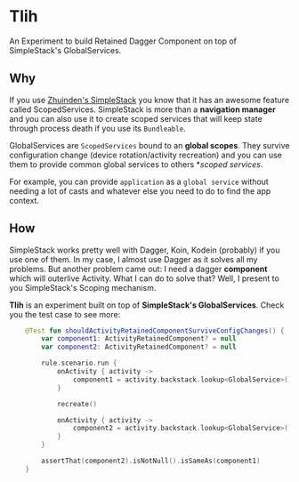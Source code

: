 # Tlih
An Experiment to build Retained Dagger Component on top of SimpleStack's GlobalServices.

Why
---

If you use [Zhuinden's SimpleStack](https://github.com/Zhuinden/simple-stack) you know that it has an awesome feature called ScopedServices.
SimpleStack is more than a **navigation manager** and you can also use it to create scoped services that will keep state through process death if you use its `Bundleable`.

GlobalServices are `ScopedServices` bound to an **global scopes**. They survive configuration change (device rotation/activity recreation) and you can use them
to provide common global services to others **scoped services*.

For example, you can provide `application` as a `global service` without needing a lot of casts and whatever else you need to do to find the app context.

How
---

SimpleStack works pretty well with Dagger, Koin, Kodein (probably) if you use one of them. In my case, I almost use Dagger as it solves all my problems.
But another problem came out: I need a dagger **component** which will outerlive Activity. What I can do to solve that? Well, I present to you SimpleStack's Scoping mechanism.

**Tlih** is an experiment built on top of **SimpleStack's GlobalServices**. Check you the test case to see more:

```Kotlin
    @Test fun shouldActivityRetainedComponentSurviveConfigChanges() {
        var component1: ActivityRetainedComponent? = null
        var component2: ActivityRetainedComponent? = null

        rule.scenario.run {
            onActivity { activity ->
                component1 = activity.backstack.lookup<GlobalService>().component
            }

            recreate()

            onActivity { activity ->
                component2 = activity.backstack.lookup<GlobalService>().component
            }
        }

        assertThat(component2).isNotNull().isSameAs(component1)
    }
```
